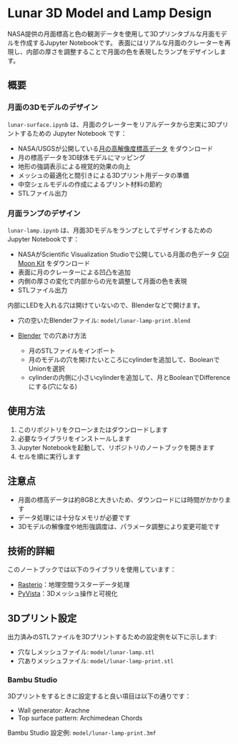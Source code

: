# Lunar 3D Model and Lamp Design

NASA提供の月面標高と色の観測データを使用して3Dプリンタブルな月面モデルを作成するJupyter Notebookです。
表面にはリアルな月面のクレーターを再現し、内部の厚さを調整することで月面の色を表現したランプをデザインします。

## 概要
### 月面の3Dモデルのデザイン

`lunar-surface.ipynb` は、月面のクレーターをリアルデータから忠実に3Dプリントするための Jupyter Notebook です：

- NASA/USGSが公開している[月の高解像度標高データ](https://astrogeology.usgs.gov/search/map/moon_lro_lola_dem_118m) をダウンロード
- 月の標高データを3D球体モデルにマッピング
- 地形の強調表示による視覚的効果の向上
- メッシュの最適化と間引きによる3Dプリント用データの準備
- 中空シェルモデルの作成によるプリント材料の節約
- STLファイル出力

### 月面ランプのデザイン

`lunar-lamp.ipynb` は、月面3DモデルをランプとしてデザインするためのJupyter Notebookです：

- NASAがScientific Visualization Studioで公開している月面の色データ [CGI Moon Kit](https://svs.gsfc.nasa.gov/4720/) をダウンロード
- 表面に月のクレーターによる凹凸を追加
- 内側の厚さの変化で内部からの光を調整して月面の色を表現
- STLファイル出力

内部にLEDを入れる穴は開けていないので、Blenderなどで開けます。

- 穴の空いたBlenderファイル: `model/lunar-lamp-print.blend`

- [Blender](https://www.blender.org/) での穴あけ方法
  - 月のSTLファイルをインポート
  - 月のモデルの穴を開けたいところにcylinderを追加して、BooleanでUnionを選択
  - cylinderの内側に小さいcylinderを追加して、月とBooleanでDifferenceにする(穴になる)

## 使用方法

1. このリポジトリをクローンまたはダウンロードします
2. 必要なライブラリをインストールします
3. Jupyter Notebookを起動して、リポジトリのノートブックを開きます
4. セルを順に実行します

## 注意点

- 月面の標高データは約8GBと大きいため、ダウンロードには時間がかかります
- データ処理には十分なメモリが必要です
- 3Dモデルの解像度や地形強調度は、パラメータ調整により変更可能です

## 技術的詳細

このノートブックでは以下のライブラリを使用しています：

- [Rasterio](https://rasterio.readthedocs.io/)：地理空間ラスターデータ処理
- [PyVista](https://www.pyvista.org/)：3Dメッシュ操作と可視化


## 3Dプリント設定

出力済みのSTLファイルを3Dプリントするための設定例を以下に示します:
- 穴なしメッシュファイル: `model/lunar-lamp.stl`
- 穴ありメッシュファイル: `model/lunar-lamp-print.stl`

### Bambu Studio

3Dプリントをするときに設定すると良い項目は以下の通りです：

- Wall generator: Arachne
- Top surface pattern: Archimedean Chords

Bambu Studio 設定例: `model/lunar-lamp-print.3mf`
